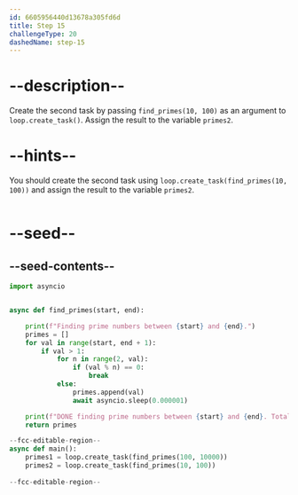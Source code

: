 ```yaml
---
id: 6605956440d13678a305fd6d
title: Step 15
challengeType: 20
dashedName: step-15
---
```


# --description--

Create the second task by passing `find_primes(10, 100)` as an argument to `loop.create_task()`. Assign the result to the variable `primes2`.

# --hints--

You should create the second task using `loop.create_task(find_primes(10, 100))` and assign the result to the variable `primes2`.

```js

```

# --seed--

## --seed-contents--

```py
import asyncio


async def find_primes(start, end):

    print(f"Finding prime numbers between {start} and {end}.")
    primes = []
    for val in range(start, end + 1):
        if val > 1:
            for n in range(2, val):
                if (val % n) == 0:
                    break
            else:
                primes.append(val)
                await asyncio.sleep(0.000001)

    print(f"DONE finding prime numbers between {start} and {end}. Total: {len(primes)}")
    return primes

--fcc-editable-region--
async def main():
    primes1 = loop.create_task(find_primes(100, 10000))
    primes2 = loop.create_task(find_primes(10, 100))
	
--fcc-editable-region--
```
